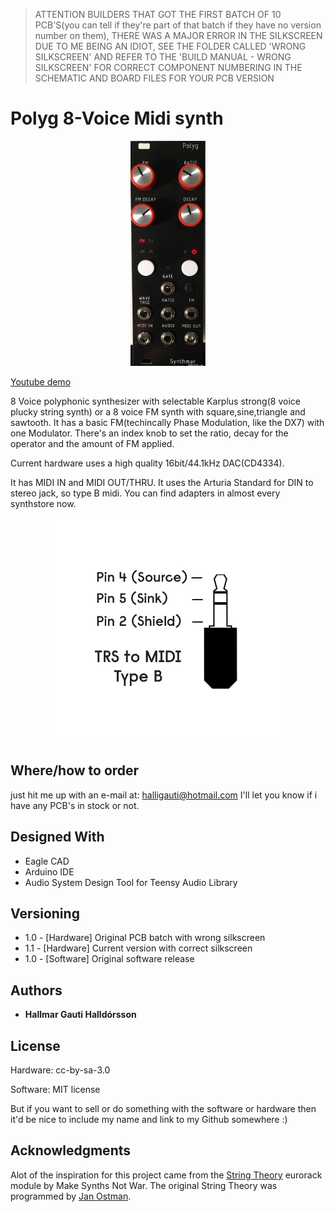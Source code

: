 >ATTENTION BUILDERS THAT GOT THE FIRST BATCH OF 10 PCB'S(you can tell if they're part of that batch if they have no version number on them), THERE WAS A MAJOR ERROR IN THE SILKSCREEN DUE TO ME BEING AN IDIOT, SEE THE FOLDER CALLED 'WRONG SILKSCREEN' AND REFER TO THE 'BUILD MANUAL - WRONG SILKSCREEN' FOR CORRECT COMPONENT NUMBERING IN THE SCHEMATIC AND BOARD FILES FOR YOUR PCB VERSION

# Polyg 8-Voice Midi synth

<p align="center"><img src="/Polyg/images/polyg.jpg"  width="120" height="360"></p>

[Youtube demo](https://www.youtube.com/watch?v=QhJZFhLLbBc&feature=youtu.be)



8 Voice polyphonic synthesizer with selectable Karplus strong(8 voice plucky string synth) or a 8 voice FM synth with square,sine,triangle and sawtooth. It has a basic FM(techincally Phase Modulation, like the DX7) with one Modulator. 
There's an index knob to set the ratio, decay for the operator and the amount of FM applied.

Current hardware uses a high quality 16bit/44.1kHz DAC(CD4334).


It has MIDI IN and MIDI OUT/THRU. It uses the Arturia Standard for DIN to stereo jack, so type B midi.
You can find adapters in almost every synthstore now. 
<p align="center"><img src="/Polyg/images/TRS-graphic.jpg" width="360" height="360" ></p>


## Where/how to order
just hit me up with an e-mail at: halligauti@hotmail.com
I'll let you know if i have any PCB's in stock or not.

## Designed With

* Eagle CAD
* Arduino IDE
* Audio System Design Tool for Teensy Audio Library

## Versioning
* 1.0 - [Hardware] Original PCB batch with wrong silkscreen
* 1.1 - [Hardware] Current version with correct silkscreen
* 1.0 - [Software] Original software release
## Authors

* **Hallmar Gauti Halldórsson** 

## License
Hardware: cc-by-sa-3.0

Software: MIT license

But if you want to sell or do something with the software or hardware then it'd be nice to include my name and link to my Github somewhere :)

## Acknowledgments
Alot of the inspiration for this project came from the [String Theory](https://makesynthsnotwar.com/modules/stringtheory/) eurorack module by Make Synths Not War.
The original String Theory was programmed by [Jan Ostman](https://janostman.wordpress.com).


